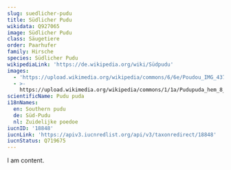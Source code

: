```yaml
---
slug: suedlicher-pudu
title: Südlicher Pudu
wikidata: Q927065
image: Südlicher Pudu
class: Säugetiere
order: Paarhufer
family: Hirsche
species: Südlicher Pudu
wikipediaLink: 'https://de.wikipedia.org/wiki/Südpudu'
images:
  - 'https://upload.wikimedia.org/wikipedia/commons/6/6e/Poudou_IMG_4372.JPG'
  - >-
    https://upload.wikimedia.org/wikipedia/commons/1/1a/Pudupuda_hem_8_FdoVidal_Villarr_08Abr06-PhotoJimenez.JPG
scientificName: Pudu puda
i18nNames:
  en: Southern pudu
  de: Süd-Pudu
  nl: Zuidelijke poedoe
iucnID: '18848'
iucnLink: 'https://apiv3.iucnredlist.org/api/v3/taxonredirect/18848'
iucnStatus: Q719675
---
```


I am content.
